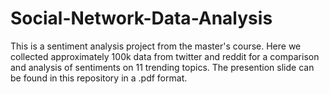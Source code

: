 # Social-Network-Data-Analysis
This is a sentiment analysis project from the master's course. Here we collected approximately 100k data from twitter and reddit for a comparison and analysis of sentiments on 11 trending topics. The presention slide can be found in this repository in a .pdf format.
